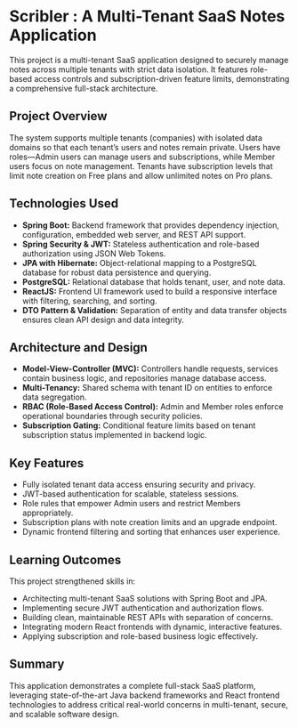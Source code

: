 # Scribler : A Multi-Tenant SaaS Notes Application

This project is a multi-tenant SaaS application designed to securely manage notes across multiple tenants with strict data isolation. It features role-based access controls and subscription-driven feature limits, demonstrating a comprehensive full-stack architecture.

## Project Overview

The system supports multiple tenants (companies) with isolated data domains so that each tenant’s users and notes remain private. Users have roles—Admin users can manage users and subscriptions, while Member users focus on note management. Tenants have subscription levels that limit note creation on Free plans and allow unlimited notes on Pro plans.

## Technologies Used

- **Spring Boot:** Backend framework that provides dependency injection, configuration, embedded web server, and REST API support.
- **Spring Security & JWT:** Stateless authentication and role-based authorization using JSON Web Tokens.
- **JPA with Hibernate:** Object-relational mapping to a PostgreSQL database for robust data persistence and querying.
- **PostgreSQL:** Relational database that holds tenant, user, and note data.
- **ReactJS:** Frontend UI framework used to build a responsive interface with filtering, searching, and sorting.
- **DTO Pattern & Validation:** Separation of entity and data transfer objects ensures clean API design and data integrity.

## Architecture and Design

- **Model-View-Controller (MVC):** Controllers handle requests, services contain business logic, and repositories manage database access.
- **Multi-Tenancy:** Shared schema with tenant ID on entities to enforce data segregation.
- **RBAC (Role-Based Access Control):** Admin and Member roles enforce operational boundaries through security policies.
- **Subscription Gating:** Conditional feature limits based on tenant subscription status implemented in backend logic.

## Key Features

- Fully isolated tenant data access ensuring security and privacy.
- JWT-based authentication for scalable, stateless sessions.
- Role rules that empower Admin users and restrict Members appropriately.
- Subscription plans with note creation limits and an upgrade endpoint.
- Dynamic frontend filtering and sorting that enhances user experience.

## Learning Outcomes

This project strengthened skills in:

- Architecting multi-tenant SaaS solutions with Spring Boot and JPA.
- Implementing secure JWT authentication and authorization flows.
- Building clean, maintainable REST APIs with separation of concerns.
- Integrating modern React frontends with dynamic, interactive features.
- Applying subscription and role-based business logic effectively.

## Summary

This application demonstrates a complete full-stack SaaS platform, leveraging state-of-the-art Java backend frameworks and React frontend technologies to address critical real-world concerns in multi-tenant, secure, and scalable software design.
